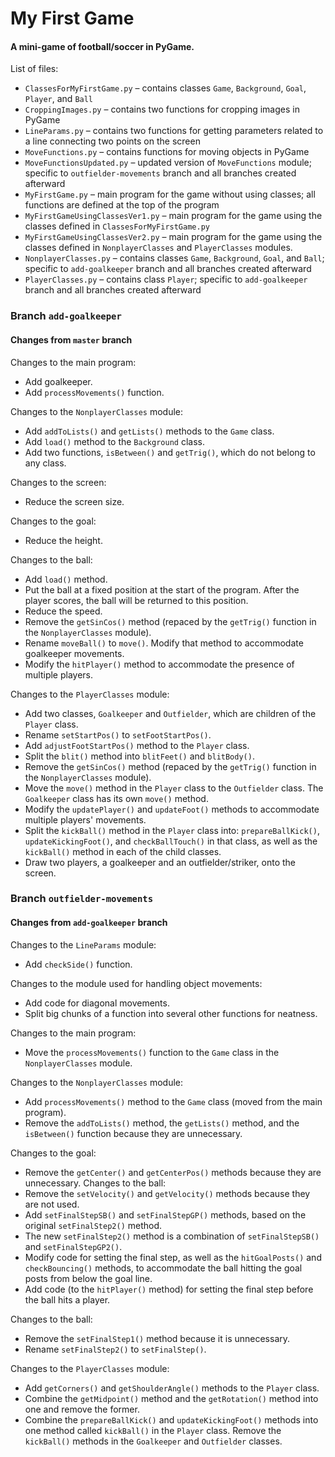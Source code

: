 # My First Game

#### A mini-game of football/soccer in PyGame.

List of files:
- `ClassesForMyFirstGame.py` – contains classes `Game`, `Background`, `Goal`, `Player`, and `Ball`
- `CroppingImages.py` – contains two functions for cropping images in PyGame
- `LineParams.py` – contains two functions for getting parameters related to a line connecting two points on the screen
- `MoveFunctions.py` – contains functions for moving objects in PyGame
- `MoveFunctionsUpdated.py` – updated version of `MoveFunctions` module; specific to `outfielder-movements` branch and all branches created afterward
- `MyFirstGame.py` – main program for the game without using classes; all functions are defined at the top of the program
- `MyFirstGameUsingClassesVer1.py` – main program for the game using the classes defined in `ClassesForMyFirstGame.py`
- `MyFirstGameUsingClassesVer2.py` – main program for the game using the classes defined in `NonplayerClasses` and `PlayerClasses` modules.
- `NonplayerClasses.py` – contains classes `Game`, `Background`, `Goal`, and `Ball`; specific to `add-goalkeeper` branch and all branches created afterward
- `PlayerClasses.py` – contains class `Player`; specific to `add-goalkeeper` branch and all branches created afterward

### Branch `add-goalkeeper`

#### Changes from `master` branch

Changes to the main program:
- Add goalkeeper.
- Add `processMovements()` function.

Changes to the `NonplayerClasses` module:
- Add `addToLists()` and `getLists()` methods to the `Game` class.
- Add `load()` method to the `Background` class.
- Add two functions, `isBetween()` and `getTrig()`, which do not belong to any class.

Changes to the screen:
- Reduce the screen size.

Changes to the goal:
- Reduce the height.

Changes to the ball:
- Add `load()` method.
- Put the ball at a fixed position at the start of the program. After the player scores, the ball will be returned to this position.
- Reduce the speed.
- Remove the `getSinCos()` method (repaced by the `getTrig()` function in the `NonplayerClasses` module).
- Rename `moveBall()` to `move()`. Modify that method to accommodate goalkeeper movements.
- Modify the `hitPlayer()` method to accommodate the presence of multiple players.

Changes to the `PlayerClasses` module:
- Add two classes, `Goalkeeper` and `Outfielder`, which are children of the `Player` class.
- Rename `setStartPos()` to `setFootStartPos()`.
- Add `adjustFootStartPos()` method to the `Player` class.
- Split the `blit()` method into `blitFeet()` and `blitBody()`.
- Remove the `getSinCos()` method (repaced by the `getTrig()` function in the `NonplayerClasses` module).
- Move the `move()` method in the `Player` class to the `Outfielder` class. The `Goalkeeper` class has its own `move()` method.
- Modify the `updatePlayer()` and `updateFoot()` methods to accommodate multiple players' movements.
- Split the `kickBall()` method in the `Player` class into: `prepareBallKick()`, `updateKickingFoot()`, and `checkBallTouch()` in that class, as well as the `kickBall()` method in each of the child classes.
- Draw two players, a goalkeeper and an outfielder/striker, onto the screen.

### Branch `outfielder-movements`

#### Changes from `add-goalkeeper` branch

Changes to the `LineParams` module:
- Add `checkSide()` function.

Changes to the module used for handling object movements:
- Add code for diagonal movements.
- Split big chunks of a function into several other functions for neatness.

Changes to the main program:
- Move the `processMovements()` function to the `Game` class in the `NonplayerClasses` module.

Changes to the `NonplayerClasses` module:
- Add `processMovements()` method to the `Game` class (moved from the main program).
- Remove the `addToLists()` method, the `getLists()` method, and the `isBetween()` function because they are unnecessary.

Changes to the goal:
- Remove the `getCenter()` and `getCenterPos()` methods because they are unnecessary.
Changes to the ball:
- Remove the `setVelocity()` and `getVelocity()` methods because they are not used.
- Add `setFinalStepSB()` and `setFinalStepGP()` methods, based on the original `setFinalStep2()` method.
- The new `setFinalStep2()` method is a combination of `setFinalStepSB()` and `setFinalStepGP2()`.
- Modify code for setting the final step, as well as the `hitGoalPosts()` and `checkBouncing()` methods, to accommodate the ball hitting the goal posts from below the goal line.
- Add code (to the `hitPlayer()` method) for setting the final step before the ball hits a player.

Changes to the ball:
- Remove the `setFinalStep1()` method because it is unnecessary.
- Rename `setFinalStep2()` to `setFinalStep()`.

Changes to the `PlayerClasses` module:
- Add `getCorners()` and `getShoulderAngle()` methods to the `Player` class.
- Combine the `getMidpoint()` method and the `getRotation()` method into one and remove the former.
- Combine the `prepareBallKick()` and `updateKickingFoot()` methods into one method called `kickBall()` in the `Player` class. Remove the `kickBall()` methods in the `Goalkeeper` and `Outfielder` classes.
